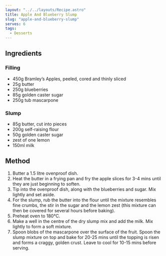 ```yaml
---
layout: "../../layouts/Recipe.astro"
title: Apple And Blueberry Slump
slug: "apple-and-blueberry-slump"
serves: 6
tags:
  - Desserts
---
```


## Ingredients


### Filling 

- 450g Bramley’s Apples, peeled, cored and thinly sliced
- 25g butter
- 250g blueberries
- 85g golden caster sugar
- 250g tub mascarpone

### Slump

- 85g butter, cut into pieces
- 200g self-raising flour
- 50g golden caster sugar
- zest of one lemon
- 150ml milk

## Method

1. Butter a 1.5 litre ovenproof dish. 
1. Heat the butter in a frying pan and fry the apple slices for 3-4 mins until they are just beginning to soften.
1. Tip into the ovenproof dish, along with the blueberries and sugar. Mix lightly and set aside.
1. For the slump, rub the butter into the flour until the mixture resembles fine crumbs, the stir in the sugar and the lemon zest (this mixture can then be covered for several hours before baking).
1. Preheat oven to 180°C.
1. Make a well in the centre of the dry slump mix and add the milk. Mix lightly to form a soft mixture.
1. Spoon blobs of the mascarpone over the surface of the fruit. Spoon the slump mixture on top and bake for 20-25 mins until the topping is risen and forms a craggy, golden crust. Leave to cool for 10-15 mins before serving.
